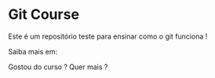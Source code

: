 # Git Course

Este é um repositório teste para ensinar como o git funciona !

Saiba mais em:

Gostou do curso ? Quer mais ? 
